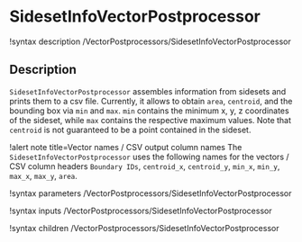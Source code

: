 # SidesetInfoVectorPostprocessor

!syntax description /VectorPostprocessors/SidesetInfoVectorPostprocessor

## Description

`SidesetInfoVectorPostprocessor` assembles information from sidesets and prints them to
a csv file. Currently, it allows to obtain `area`, `centroid`, and the bounding box
via `min` and `max`. `min` contains the minimum x, y, z coordinates of the
sideset, while `max` contains the respective maximum values. Note that `centroid`
is not guaranteed to be a point contained in the sideset.

!alert note title=Vector names / CSV output column names
The `SidesetInfoVectorPostprocessor` uses the following names for the vectors / CSV column headers
`Boundary IDs`, `centroid_x`, `centroid_y`, `min_x`, `min_y`, `max_x`, `max_y`, `area`.

!syntax parameters /VectorPostprocessors/SidesetInfoVectorPostprocessor

!syntax inputs /VectorPostprocessors/SidesetInfoVectorPostprocessor

!syntax children /VectorPostprocessors/SidesetInfoVectorPostprocessor
